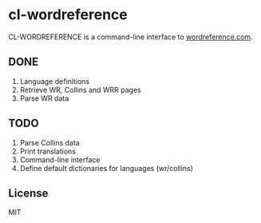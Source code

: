 # cl-wordreference

CL-WORDREFERENCE is a command-line interface to [wordreference.com](https://wordreference.com).

## DONE

1. Language definitions
2. Retrieve WR, Collins and WRR pages
3. Parse WR data

## TODO

1. Parse Collins data
2. Print translations
3. Command-line interface
4. Define default dictionaries for languages (wr/collins)

## License

MIT
